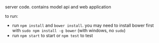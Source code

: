 server code.  contains model api and web application

to run:
* run `npm install` and `bower install`.  you may need to install bower first with `sudo npm install -g bower` (with windows, no `sudo`)
* run `npm start` to start or `npm test` to test
